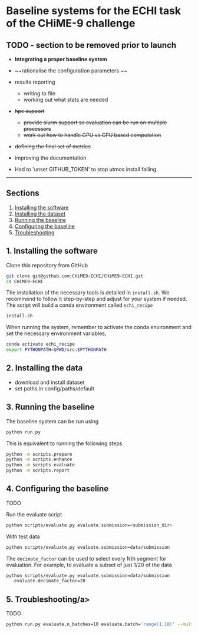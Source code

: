
# Baseline systems for the ECHI task of the CHiME-9 challenge

## TODO - section to be removed prior to launch

- **Integrating a proper baseline system**
- ~~rationalise the configuration parameters ~~
- results reporting
  - writing to file
  - working out what stats are needed
- ~~hpc support~~
  - ~~provide slurm support so evaluation can be run on multiple processors~~
  - ~~work out how to handle GPU vs CPU based computation~~
- ~~defining the final set of metrics~~
- improving the documentation

- Had to 'unset GITHUB_TOKEN' to stop utmos install failing.

---

## Sections

1. <a href="#install">Installing the software</a>
2. <a href="#data">Installing the dataset</a>
3. <a href="#baseline"> Running the baseline</a>
4. <a href="#configuration"> Configuring the baseline</a>
5. <a href="#troubleshooting">Troubleshooting</a>

## <a id="#install">1. Installing the software</a>

Clone this repository from GitHub

```bash
git clone git@github.com:CHiME9-ECHI/CHiME9-ECHI.git
cd CHiME9-ECHI
```

The installation of the necessary tools is detailed in `install.sh`.
We recommend to follow it step-by-step and adjust for your system if needed.
The script will build a conda environment called `echi_recipe`

```bash
install.sh
```

When running the system, remember to activate the conda environment and set the
necessary environment variables,

```bash
conda activate echi_recipe
export PYTHONPATH=$PWD/src:$PYTHONPATH
```

## <a id="data"> 2. Installing the data </a>

- download and install dataset
- set paths in config/paths/default

## <a id="baseline">3. Running the baseline</a>

The baseline system can be run using

```bash
python run.py
```

This is equivalent to running the following steps

```bash
python -m scripts.prepare
python -m scripts.enhance
python -m scripts.evaluate
python -m scripts.report
```

## <a id="configuration">4. Configuring the baseline</a>

TODO

Run the evaluate script

```bash
python scripts/evaluate.py evaluate.submission=<submission_dir>
```

With test data

```bash
python scripts/evaluate.py evaluate.submission=data/submission
```

The `decimate_factor` can be used to select every Nth segment for evaluation.
For example, to evaluate a subset of just 1/20 of the data

```bash
python scripts/evaluate.py evaluate.submission=data/submission
   evaluate.decimate_factor=20
```

## <a id="troubleshooting">5. Troubleshooting/a>

TODO

```bash
python run.py evaluate.n_batches=10 evaluate.batch='range(1,10)' --multirun
```
